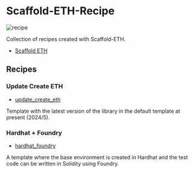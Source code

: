 # Scaffold-ETH-Recipe

![recipe](https://github.com/cardene777/Scaffold-ETH-Recipe/assets/61857866/8e3ba61c-0f5c-421a-af1a-ed35b4695901)

Collection of recipes created with Scaffold-ETH.

- [Scaffold ETH](https://docs.scaffoldeth.io/)

## Recipes

### Update Create ETH

- [update_create_eth](https://github.com/cardene777/Scaffold-ETH-Recipe/tree/develop/packages/update_create_eth)

Template with the latest version of the library in the default template at present (2024/5).

### Hardhat + Foundry

- [hardhat_foundry](https://github.com/cardene777/Scaffold-ETH-Recipe/tree/develop/packages/hardhat_foundry)

A template where the base environment is created in Hardhat and the test code can be written in Solidity using Foundry.
